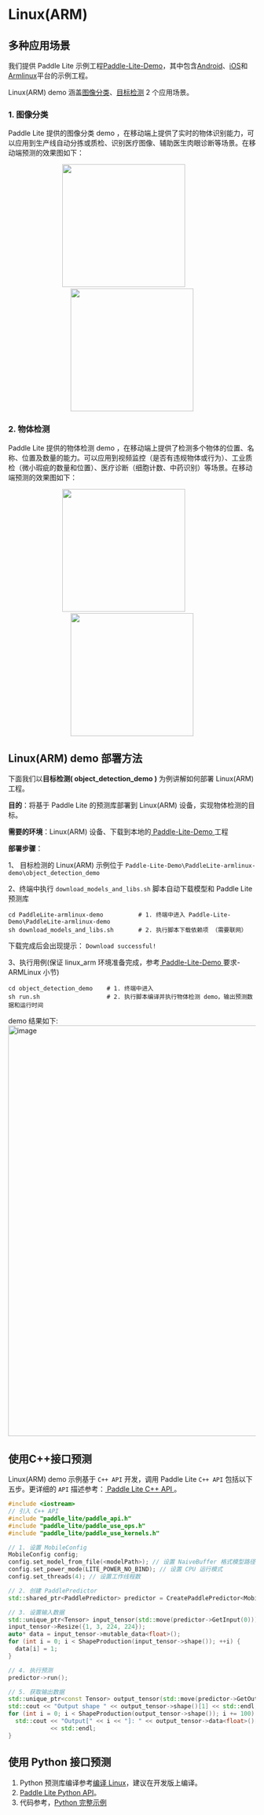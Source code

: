 # Linux(ARM)

## 多种应用场景

我们提供 Paddle Lite 示例工程[Paddle-Lite-Demo](https://github.com/PaddlePaddle/Paddle-Lite-Demo)，其中包含[Android](https://github.com/PaddlePaddle/Paddle-Lite-Demo/tree/master/PaddleLite-android-demo)、[iOS](https://github.com/PaddlePaddle/Paddle-Lite-Demo/tree/master/PaddleLite-ios-demo)和[Armlinux](https://github.com/PaddlePaddle/Paddle-Lite-Demo/tree/master/PaddleLite-armlinux-demo)平台的示例工程。

Linux(ARM) demo 涵盖[图像分类](https://github.com/PaddlePaddle/Paddle-Lite-Demo/tree/master/PaddleLite-armlinux-demo/image_classification_demo)、[目标检测](https://github.com/PaddlePaddle/Paddle-Lite-Demo/tree/master/PaddleLite-armlinux-demo/object_detection_demo) 2 个应用场景。

### 1. 图像分类

Paddle Lite 提供的图像分类 demo ，在移动端上提供了实时的物体识别能力，可以应用到生产线自动分拣或质检、识别医疗图像、辅助医生肉眼诊断等场景。在移动端预测的效果图如下：

<p align="center"><img width="250" height="250"  src="https://paddlelite-data.bj.bcebos.com/doc_images/Android_iOS_demo/demo/tabby_cat.jpg"/>&#8194;&#8194;&#8194;&#8194;&#8194;<img width="250" height="250"  src="https://paddlelite-data.bj.bcebos.com/doc_images/Android_iOS_demo/demo/tabby_cat2.jpg"/></p>

### 2. 物体检测

Paddle Lite 提供的物体检测 demo ，在移动端上提供了检测多个物体的位置、名称、位置及数量的能力。可以应用到视频监控（是否有违规物体或行为）、工业质检（微小瑕疵的数量和位置）、医疗诊断（细胞计数、中药识别）等场景。在移动端预测的效果图如下：

<p align="center"><img width="250" height="250"  src="https://paddlelite-data.bj.bcebos.com/doc_images/Android_iOS_demo/demo/dog.jpg"/>&#8194;&#8194;&#8194;&#8194;&#8194;<img width="250" height="250"  src="https://paddlelite-data.bj.bcebos.com/doc_images/Android_iOS_demo/demo/dog2.jpg"/></p>

## Linux(ARM) demo 部署方法

下面我们以**目标检测( object_detection_demo )** 为例讲解如何部署 Linux(ARM) 工程。

**目的**：将基于 Paddle Lite 的预测库部署到 Linux(ARM) 设备，实现物体检测的目标。

**需要的环境**：Linux(ARM) 设备、下载到本地的[ Paddle-Lite-Demo ](https://github.com/PaddlePaddle/Paddle-Lite-Demo)工程

**部署步骤**：

1、 目标检测的 Linux(ARM) 示例位于 `Paddle-Lite-Demo\PaddleLite-armlinux-demo\object_detection_demo`

2、终端中执行 `download_models_and_libs.sh` 脚本自动下载模型和 Paddle Lite 预测库

```shell
cd PaddleLite-armlinux-demo          # 1. 终端中进入 Paddle-Lite-Demo\PaddleLite-armlinux-demo
sh download_models_and_libs.sh       # 2. 执行脚本下载依赖项 （需要联网）
```

下载完成后会出现提示： `Download successful!`

3、执行用例(保证 linux_arm 环境准备完成，参考[ Paddle-Lite-Demo ](https://github.com/PaddlePaddle/Paddle-Lite-Demo) 要求-ARMLinux 小节)
```shell
cd object_detection_demo    # 1. 终端中进入
sh run.sh                   # 2. 执行脚本编译并执行物体检测 demo，输出预测数据和运行时间
```
demo 结果如下:
<img width="836" alt="image" src="https://user-images.githubusercontent.com/50474132/82852558-da228580-9f35-11ea-837c-e4d71066da57.png">

## 使用C++接口预测
Linux(ARM) demo 示例基于 `C++ API` 开发，调用 Paddle Lite `C++ API` 包括以下五步。更详细的 `API` 描述参考：[ Paddle Lite C++ API ](../api_reference/cxx_api_doc)。

```c++
#include <iostream>
// 引入 C++ API
#include "paddle_lite/paddle_api.h"
#include "paddle_lite/paddle_use_ops.h"
#include "paddle_lite/paddle_use_kernels.h"

// 1. 设置 MobileConfig
MobileConfig config;
config.set_model_from_file(<modelPath>); // 设置 NaiveBuffer 格式模型路径
config.set_power_mode(LITE_POWER_NO_BIND); // 设置 CPU 运行模式
config.set_threads(4); // 设置工作线程数

// 2. 创建 PaddlePredictor
std::shared_ptr<PaddlePredictor> predictor = CreatePaddlePredictor<MobileConfig>(config);

// 3. 设置输入数据
std::unique_ptr<Tensor> input_tensor(std::move(predictor->GetInput(0)));
input_tensor->Resize({1, 3, 224, 224});
auto* data = input_tensor->mutable_data<float>();
for (int i = 0; i < ShapeProduction(input_tensor->shape()); ++i) {
  data[i] = 1;
}

// 4. 执行预测
predictor->run();

// 5. 获取输出数据
std::unique_ptr<const Tensor> output_tensor(std::move(predictor->GetOutput(0)));
std::cout << "Output shape " << output_tensor->shape()[1] << std::endl;
for (int i = 0; i < ShapeProduction(output_tensor->shape()); i += 100) {
  std::cout << "Output[" << i << "]: " << output_tensor->data<float>()[i]
            << std::endl;
}
```

## 使用 Python 接口预测

1. Python 预测库编译参考[编译 Linux](../source_compile/linux_x86_compile_arm_linux)，建议在开发版上编译。
2. [Paddle Lite Python API](../api_reference/python_api_doc)。
3. 代码参考，[Python 完整示例](../user_guides/python_demo)
